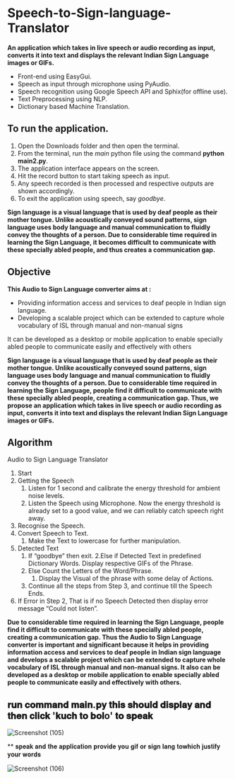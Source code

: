 # Speech-to-Sign-language-Translator
**An application which takes in live speech or audio recording as input, converts it into text and displays the relevant Indian Sign Language images or GIFs.**
- Front-end using EasyGui.
- Speech as input through microphone using PyAudio. 
- Speech recognition using Google Speech API and Sphix(for offline use).
- Text Preprocessing using NLP.
- Dictionary based Machine Translation.

## To run the application.
1. Open the Downloads folder and then open the terminal.
2. From the terminal, run the *main* python file using the command **python main2.py**.
4. The application interface appears on the screen.
5. Hit the record button to start taking speech as input.
6. Any speech recorded is then processed and respective outputs are shown accordingly.
7. To exit the application using speech, say *goodbye*.


**Sign language is a visual language that is used by deaf people as their mother tongue. Unlike acoustically conveyed sound patterns, sign language uses body language and manual communication to fluidly convey the thoughts of a person. Due to considerable time required in learning the Sign Language,  it becomes difficult to communicate with these specially abled people, and thus creates a communication gap.**

## Objective
**This Audio to Sign Language converter aims at :**
- Providing information access and services to deaf people in Indian sign language.
- Developing a scalable project which can be extended to capture whole vocabulary of ISL through manual and non-manual signs

It can be developed as a desktop or mobile application to enable specially abled people to communicate easily and effectively with others

**Sign language is a visual language that is used by deaf people as their mother tongue. Unlike acoustically conveyed sound patterns, sign language uses body language and manual communication to fluidly convey the thoughts of a person. Due to considerable time required in learning the Sign Language, people find it difficult to communicate with these specially abled people, creating a communication gap. Thus, we propose an application which takes in live speech or audio recording as input, converts it into text and displays the relevant Indian Sign Language images or GIFs.**

## Algorithm
Audio to Sign Language Translator
1. Start
2. Getting the Speech
   1. Listen for 1 second and calibrate the energy threshold for ambient noise
levels.
   2. Listen the Speech using Microphone.
Now the energy threshold is already set to a good value, and we can
reliably catch speech right away.
3. Recognise the Speech.
4. Convert Speech to Text.
   1. Make the Text to lowercase for further manipulation.
5. Detected Text
   1. If “goodbye” then exit.
   2.Else if Detected Text in predefined Dictionary Words. Display
respective GIFs of the Phrase.
   3. Else Count the Letters of the Word/Phrase.
      1. Display the Visual of the phrase with some delay of Actions.
   4. Continue all the steps from Step 3, and continue till the Speech Ends.
6. If Error in Step 2, That is if no Speech Detected then display error message
“Could not listen”.

**Due to considerable time required in learning the Sign Language, people find it difficult to communicate with these specially abled people, creating a communication gap. Thus the Audio to Sign Language converter is important and significant because it helps in providing information access and services to deaf people in Indian sign language and develops a scalable project which can be extended to capture whole vocabulary of ISL through manual and non-manual signs. It also can be developed as a desktop or mobile application to enable specially abled people to communicate easily and effectively with others.**


## 𝐫𝐮𝐧 𝐜𝐨𝐦𝐦𝐚𝐧𝐝 𝐦𝐚𝐢𝐧.𝐩𝐲 𝐭𝐡𝐢𝐬 𝐬𝐡𝐨𝐮𝐥𝐝 𝐝𝐢𝐬𝐩𝐥𝐚𝐲  𝐚𝐧𝐝 𝐭𝐡𝐞𝐧 𝐜𝐥𝐢𝐜𝐤 '𝐤𝐮𝐜𝐡 𝐭𝐨 𝐛𝐨𝐥o' 𝐭𝐨 𝐬𝐩𝐞𝐚𝐤 

![Screenshot (105)](https://github.com/kashishsinghyadav/VoiceVista-voice-to-sign-converter/assets/117498422/b6a88f97-443f-4448-a65c-4251d4542067)


** 𝐬𝐩𝐞𝐚𝐤 𝐚𝐧𝐝 𝐭𝐡𝐞 𝐚𝐩𝐩𝐥𝐢𝐜𝐚𝐭𝐢𝐨𝐧 𝐩𝐫𝐨𝐯𝐢𝐝𝐞 𝐲𝐨𝐮 𝐠𝐢𝐟 𝐨𝐫 𝐬𝐢𝐠𝐧 𝐥𝐚𝐧𝐠 𝐭𝐨𝐰𝐡𝐢𝐜𝐡 𝐣𝐮𝐬𝐭𝐢𝐟𝐲 𝐲𝐨𝐮𝐫 𝐰𝐨𝐫𝐝𝐬


![Screenshot (106)](https://github.com/kashishsinghyadav/VoiceVista-voice-to-sign-converter/assets/117498422/0c5d0de8-b11d-442a-87d5-548e895750a4)
